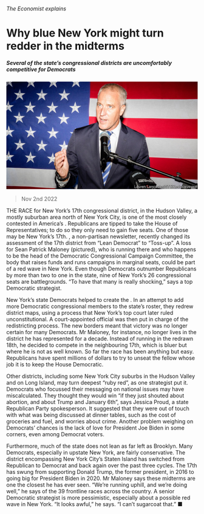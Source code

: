 ###### The Economist explains

# Why blue New York might turn redder in the midterms 

##### Several of the state’s congressional districts are uncomfortably competitive for Democrats 

![image](images/20221105_BLP503.jpg) 

> Nov 2nd 2022 


THE RACE for New York’s 17th congressional district, in the Hudson Valley, a mostly suburban area north of New York City, is one of the most closely contested in America’s . Republicans are tipped to take the House of Representatives; to do so they only need to gain five seats. One of those may be New York’s 17th. , a non-partisan newsletter, recently changed its assessment of the 17th district from “Lean Democrat” to “Toss-up”. A loss for Sean Patrick Maloney (pictured), who is running there and who happens to be the head of the Democratic Congressional Campaign Committee, the body that raises funds and runs campaigns in marginal seats, could be part of a red wave in New York. Even though Democrats outnumber Republicans by more than two to one in the state, nine of New York’s 26 congressional seats are battlegrounds. “To have that many is really shocking,” says a top Democratic strategist. 

New York’s state Democrats helped to create the . In an attempt to add more Democratic congressional members to the state’s roster, they redrew district maps, using a process that New York’s top court later ruled unconstitutional. A court-appointed official was then put in charge of the redistricting process. The new borders meant that victory was no longer certain for many Democrats. Mr Maloney, for instance, no longer lives in the district he has represented for a decade. Instead of running in the redrawn 18th, he decided to compete in the neighbouring 17th, which is bluer but where he is not as well known. So far the race has been anything but easy. Republicans have spent millions of dollars to try to unseat the fellow whose job it is to keep the House Democratic. 

Other districts, including some New York City suburbs in the Hudson Valley and on Long Island, may turn deepest “ruby red”, as one strategist put it. Democrats who focussed their messaging on national issues may have miscalculated. They thought they would win “if they just shouted about abortion, and about Trump and January 6th”, says Jessica Proud, a state Republican Party spokesperson. It suggested that they were out of touch with what was being discussed at dinner tables, such as the cost of groceries and fuel, and worries about crime. Another problem weighing on Democrats’ chances is the lack of love for President Joe Biden in some corners, even among Democrat voters.

Furthermore, much of the state does not lean as far left as Brooklyn. Many Democrats, especially in upstate New York, are fairly conservative. The district encompassing New York City’s Staten Island has switched from Republican to Democrat and back again over the past three cycles. The 17th has swung from supporting Donald Trump, the former president, in 2016 to going big for President Biden in 2020. Mr Maloney says these midterms are one the closest he has ever seen. “We’re running uphill, and we’re doing well,” he says of the 39 frontline races across the country. A senior Democratic strategist is more pessimistic, especially about a possible red wave in New York. “It looks awful,” he says. “I can’t sugarcoat that.” ■

